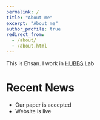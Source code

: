 ```yaml
---
permalink: /
title: "About me"
excerpt: "About me"
author_profile: true
redirect_from: 
  - /about/
  - /about.html
---
```


This is Ehsan. I work in [HUBBS](https://hubbs.engr.tamu.edu/) Lab

Recent News
======
* Our paper is accepted
* Website is live
